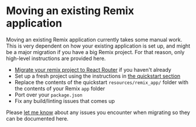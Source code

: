 # Moving an existing Remix application

Moving an existing Remix application currently takes some manual work.
This is very dependent on how your existing application is set up, and might be a major migration if you have a big Remix project.
For that reason, only high-level instructions are provided here.

- [Migrate your remix project to React Router](https://reactrouter.com/upgrading/remix) if you haven't already
- Set up a fresh project using the instructions in [the quickstart section](./quickstart)
- Replace the contents of the quickstart `resources/remix_app/` folder with the contents of your Remix `app` folder
- Port over your `package.json`
- Fix any build/linting issues that comes up

Please [let me know](https://github.com/jarle/remix-adonisjs/discussions) about any issues you encounter when migrating so they can be documented here.